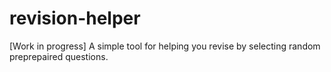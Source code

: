 # revision-helper
[Work in progress] A simple tool for helping you revise by selecting random preprepaired questions.
